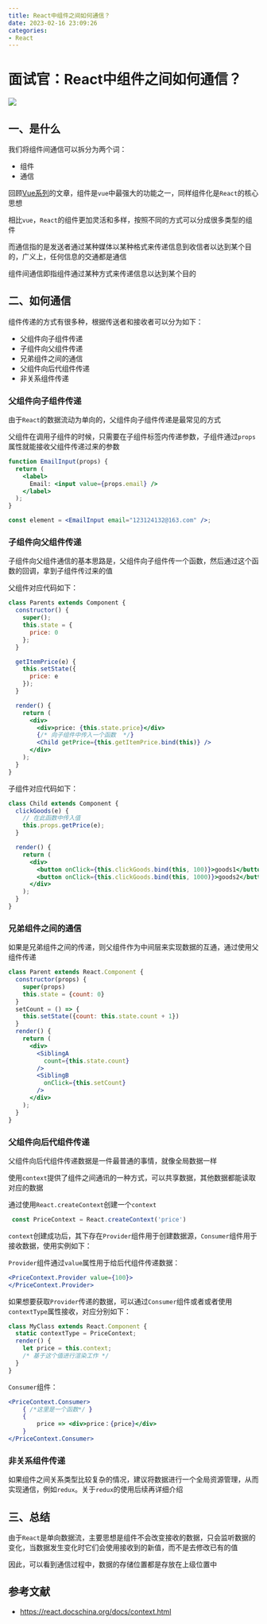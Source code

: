 ```yaml
---
title: React中组件之间如何通信？
date: 2023-02-16 23:09:26
categories: 
- React
---
```


# 面试官：React中组件之间如何通信？

 ![](https://static.vue-js.com/767a2800-dc9f-11eb-85f6-6fac77c0c9b3.png)



## 一、是什么

我们将组件间通信可以拆分为两个词：

- 组件
- 通信

回顾[Vue系列](https://mp.weixin.qq.com/s/uFjMz6BByA5eknBgkvgdeQ)的文章，组件是`vue`中最强大的功能之一，同样组件化是`React`的核心思想

相比`vue`，`React`的组件更加灵活和多样，按照不同的方式可以分成很多类型的组件

而通信指的是发送者通过某种媒体以某种格式来传递信息到收信者以达到某个目的，广义上，任何信息的交通都是通信

组件间通信即指组件通过某种方式来传递信息以达到某个目的


## 二、如何通信

组件传递的方式有很多种，根据传送者和接收者可以分为如下：

- 父组件向子组件传递
- 子组件向父组件传递
- 兄弟组件之间的通信
- 父组件向后代组件传递
- 非关系组件传递


### 父组件向子组件传递

由于`React`的数据流动为单向的，父组件向子组件传递是最常见的方式

父组件在调用子组件的时候，只需要在子组件标签内传递参数，子组件通过`props`属性就能接收父组件传递过来的参数

```jsx
function EmailInput(props) {
  return (
    <label>
      Email: <input value={props.email} />
    </label>
  );
}

const element = <EmailInput email="123124132@163.com" />;
```


### 子组件向父组件传递

子组件向父组件通信的基本思路是，父组件向子组件传一个函数，然后通过这个函数的回调，拿到子组件传过来的值

父组件对应代码如下：

```jsx
class Parents extends Component {
  constructor() {
    super();
    this.state = {
      price: 0
    };
  }

  getItemPrice(e) {
    this.setState({
      price: e
    });
  }

  render() {
    return (
      <div>
        <div>price: {this.state.price}</div>
        {/* 向子组件中传入一个函数  */}
        <Child getPrice={this.getItemPrice.bind(this)} />
      </div>
    );
  }
}
```

子组件对应代码如下：

```jsx
class Child extends Component {
  clickGoods(e) {
    // 在此函数中传入值
    this.props.getPrice(e);
  }

  render() {
    return (
      <div>
        <button onClick={this.clickGoods.bind(this, 100)}>goods1</button>
        <button onClick={this.clickGoods.bind(this, 1000)}>goods2</button>
      </div>
    );
  }
}
```



### 兄弟组件之间的通信

如果是兄弟组件之间的传递，则父组件作为中间层来实现数据的互通，通过使用父组件传递

```jsx
class Parent extends React.Component {
  constructor(props) {
    super(props)
    this.state = {count: 0}
  }
  setCount = () => {
    this.setState({count: this.state.count + 1})
  }
  render() {
    return (
      <div>
        <SiblingA
          count={this.state.count}
        />
        <SiblingB
          onClick={this.setCount}
        />
      </div>
    );
  }
}
```



### 父组件向后代组件传递

父组件向后代组件传递数据是一件最普通的事情，就像全局数据一样

使用`context`提供了组件之间通讯的一种方式，可以共享数据，其他数据都能读取对应的数据

通过使用`React.createContext`创建一个`context`

```js
 const PriceContext = React.createContext('price')
```

`context`创建成功后，其下存在`Provider`组件用于创建数据源，`Consumer`组件用于接收数据，使用实例如下：

`Provider`组件通过`value`属性用于给后代组件传递数据：

```jsx
<PriceContext.Provider value={100}>
</PriceContext.Provider>
```

如果想要获取`Provider`传递的数据，可以通过`Consumer`组件或者或者使用`contextType`属性接收，对应分别如下：

```jsx
class MyClass extends React.Component {
  static contextType = PriceContext;
  render() {
    let price = this.context;
    /* 基于这个值进行渲染工作 */
  }
}
```

`Consumer`组件：

````jsx
<PriceContext.Consumer>
    { /*这里是一个函数*/ }
    {
        price => <div>price：{price}</div>
    }
</PriceContext.Consumer>
````



### 非关系组件传递

如果组件之间关系类型比较复杂的情况，建议将数据进行一个全局资源管理，从而实现通信，例如`redux`。关于`redux`的使用后续再详细介绍


## 三、总结

由于`React`是单向数据流，主要思想是组件不会改变接收的数据，只会监听数据的变化，当数据发生变化时它们会使用接收到的新值，而不是去修改已有的值

因此，可以看到通信过程中，数据的存储位置都是存放在上级位置中

## 参考文献

- https://react.docschina.org/docs/context.html
